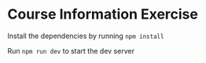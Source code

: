 # Course Information Exercise


Install the dependencies by running `npm install`

Run `npm run dev` to start the dev server

